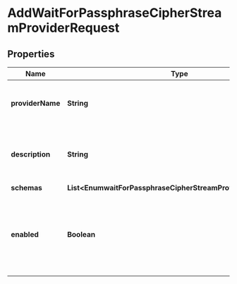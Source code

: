 

# AddWaitForPassphraseCipherStreamProviderRequest


## Properties

| Name | Type | Description | Notes |
|------------ | ------------- | ------------- | -------------|
|**providerName** | **String** | Name of the new Cipher Stream Provider |  |
|**description** | **String** | A description for this Cipher Stream Provider |  [optional] |
|**schemas** | **List&lt;EnumwaitForPassphraseCipherStreamProviderSchemaUrn&gt;** |  |  |
|**enabled** | **Boolean** | Indicates whether this Cipher Stream Provider is enabled for use in the Directory Server. |  |



